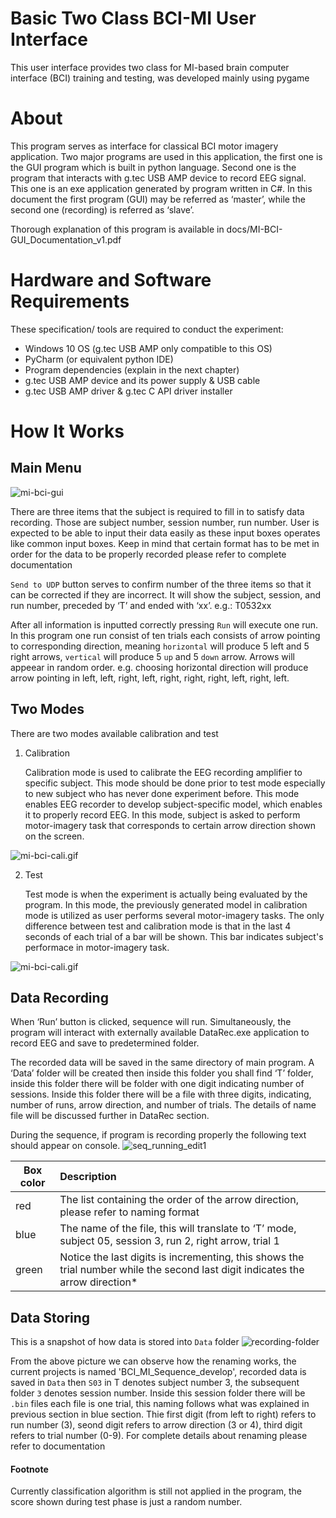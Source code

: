 # Basic Two Class BCI-MI User Interface
This user interface provides two class for MI-based brain computer interface (BCI) training and testing, was developed mainly using pygame

# About
This program serves as interface for classical BCI motor imagery application. Two major programs are used in this application, the first one is the GUI program which is built in python language. Second one is the program that interacts with g.tec USB AMP device to record EEG signal. This one is an exe application generated by program written in C#. In this document the first program (GUI) may be referred as ‘master’, while the second one (recording) is referred as ‘slave’.

Thorough explanation of this program is available in docs/MI-BCI-GUI_Documentation_v1.pdf

# Hardware and Software Requirements
These specification/ tools are required to conduct the experiment:
- Windows 10 OS (g.tec USB AMP only compatible to this OS)
- PyCharm (or equivalent python IDE)
- Program dependencies (explain in the next chapter)
- g.tec USB AMP device and its power supply & USB cable
- g.tec USB AMP driver & g.tec C API driver installer

# How It Works
## Main Menu
![mi-bci-gui](/images/gif/mi-bci-gui.gif)

There are three items that the subject is required to fill in to satisfy data recording. Those are subject number, session number, run number. User is expected to be able to input their data easily as these input boxes operates like common input boxes. Keep in mind that certain format has to be met in order for the data to be properly recorded please refer to complete documentation

`Send to UDP` button serves to confirm number of the three items so that it can be corrected if they are incorrect. It will show the subject, session, and run number, preceded by ‘T’ and ended with ‘xx’. e.g.: T0532xx

After all information is inputted correctly pressing `Run` will execute one run. In this program one run consist of ten trials each consists of arrow pointing to corresponding direction, meaning `horizontal` will produce 5 left and 5 right arrows, `vertical` will produce 5 `up` and 5 `down` arrow. Arrows will appeear in random order. e.g. choosing horizontal direction will produce arrow pointing in left, left, right, left, right, right, right, left, right, left.

## Two Modes
There are two modes available calibration and test
1. Calibration

   Calibration mode is used to calibrate the EEG recording amplifier to specific subject. This mode should be done prior to test mode especially to new subject who has never done experiment before. This mode enables EEG recorder to develop subject-specific model, which enables it to properly record EEG. In this mode, subject is asked to perform motor-imagery task that corresponds to certain arrow direction shown on the screen. 

![mi-bci-cali.gif](/images/gif/mi-bci-cali.gif)

2. Test

   Test mode is when the experiment is actually being evaluated by the program. In this mode, the previously generated model in calibration mode is utilized as user performs several motor-imagery tasks. The only difference between test and calibration mode is that in the last 4 seconds of each trial of a bar will be shown. This bar indicates subject's performace in motor-imagery task.

![mi-bci-cali.gif](/images/gif/mi-bci-test.gif)


## Data Recording
When ‘Run’ button is clicked, sequence will run. Simultaneously, the program will interact with externally available DataRec.exe application to record EEG and save to predetermined folder.

The recorded data will be saved in the same directory of main program. A ‘Data’ folder will be created then inside this folder you shall find ‘T’ folder, inside this folder there will be folder with one digit indicating number of sessions. Inside this folder there will be a file with three digits, indicating, number of runs, arrow direction, and number of trials. The details of name file will be discussed further in DataRec section.

During the sequence, if program is recording properly the following text should appear on console.
![seq_running_edit1](/images/seq_running_edit1.png)

Box color | Description
---|:---
red |The list containing the order of the arrow direction, please refer to naming format
blue|The name of the file, this will translate to ‘T’ mode, subject 05, session 3, run 2, right arrow, trial 1
green|Notice the last digits is incrementing, this shows the trial number while the second last digit indicates the arrow direction*

## Data Storing
This is a snapshot of how data is stored into `Data` folder
![recording-folder](/images/recording-folder.png)

From the above picture we can observe how the renaming works, the current projects is named 'BCI_MI_Sequence_develop', recorded data is saved in `Data` then `S03` in T denotes subject number 3, the subsequent folder `3` denotes session number. Inside this session folder there will be `.bin` files each file is one trial, this naming follows what was explained in previous section in blue section. Thie first digit (from left to right) refers to run number (3), seond digit refers to arrow direction (3 or 4), third digit refers to trial number (0-9). For complete details about renaming please refer to documentation


#### Footnote
Currently classification algorithm is still not applied in the program, the score shown during test phase is just a random number.
